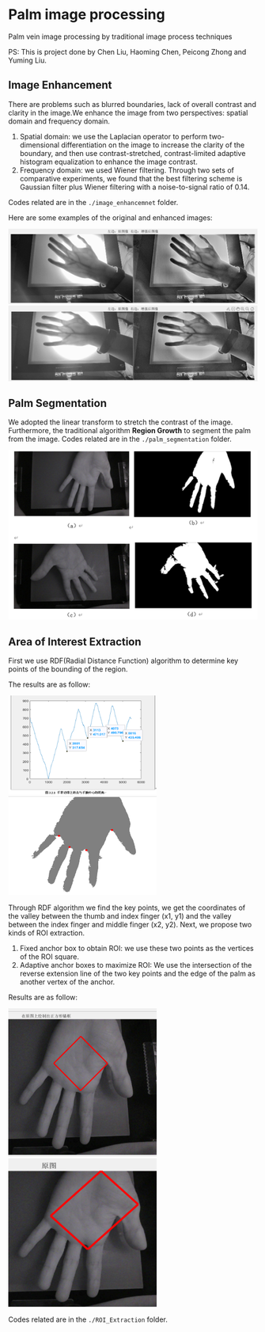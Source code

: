 # Palm image processing

Palm vein image processing by traditional image process techniques

PS: This is project done by Chen Liu, Haoming Chen, Peicong Zhong and Yuming Liu.
## Image Enhancement

There are problems such as blurred boundaries, lack of overall contrast and clarity in the image.We enhance the image from two perspectives: spatial domain and frequency domain.
1. Spatial domain: we use the Laplacian operator to perform two-dimensional differentiation on the image to increase the clarity of the boundary, 
    and then use contrast-stretched, contrast-limited adaptive histogram equalization to enhance the image contrast.
2. Frequency domain: we used Wiener filtering. Through two sets of comparative experiments, we found that the best filtering scheme is Gaussian filter plus Wiener filtering with a noise-to-signal ratio of 0.14.

Codes related are in the `./image_enhancemnet` folder.

Here are some examples of the original and enhanced images:

![ass10](./demo-img/ass1_0.png)
![ass11](./demo-img/ass1_1.png)


## Palm Segmentation

We adopted the linear transform to stretch the contrast of the image. Furthermore, the traditional algorithm **Region Growth** to segment the palm from the image.
Codes related are in the `./palm_segmentation` folder.

![ass2](./demo-img/ass2.png)

## Area of Interest Extraction

First we use RDF(Radial Distance Function) algorithm to determine key points of the bounding of the region.

The results are as follow:

<div style="display:inline-block">
  <img src="./demo-img/ass30.png" alt="RDF" width="300" height="200">
  <img src="./demo-img/ass31.png" alt="Key Points" width="300" height="200">
</div>



Through RDF algorithm we find the key points, we get the coordinates of the valley between the thumb and index finger (x1, y1) 
and the valley between the index finger and middle finger (x2, y2). 
Next, we propose two kinds of ROI extraction.

1. Fixed anchor box to obtain ROI: we use these two points as the vertices of the ROI square.
2. Adaptive anchor boxes to maximize ROI: We use the intersection of the reverse extension line of the two key points and the edge of the palm as another vertex of the anchor.

Results are as follow:
<div style="display:inline-block">
  <img src="./demo-img/ass33.png" alt="RDF" width="300" height="300">
  <img src="./demo-img/ass34.png" alt="Key Points" width="300" height="300">
</div>

Codes related are in the `./ROI_Extraction` folder.
